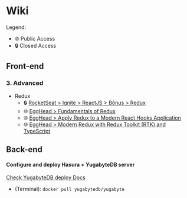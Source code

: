 # Wiki

Legend:

* 🌐 Public Access
* 🔒 Closed Access

## Front-end

### 3. Advanced

* Redux
   * 🔒 [RocketSeat > Ignite > ReactJS > Bônus > Redux](https://app.rocketseat.com.br/node/redux-1)
   * 🌐 [EggHead > Fundamentals of Redux](https://egghead.io/courses/fundamentals-of-redux-course-from-dan-abramov-bd5cc867)
   * 🌐 [EggHead > Apply Redux to a Modern React Hooks Application](https://egghead.io/courses/apply-redux-to-a-modern-react-hooks-application-8a37)
   * 🌐 [EggHead > Modern Redux with Redux Toolkit (RTK) and TypeScript](https://egghead.io/courses/modern-redux-with-redux-toolkit-rtk-and-typescript-64f243c8)


## Back-end

#### Configure and deploy Hasura + YugabyteDB server

 [Check YugabyteDB deploy Docs](https://docs.yugabyte.com/latest/deploy/docker/docker-compose/)

* (Terminal): `docker pull yugabytedb/yugabyte` 


